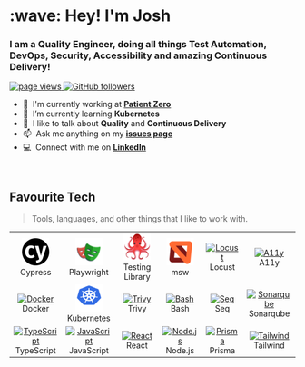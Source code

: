 <h1 align="left">:wave: Hey! I'm Josh</h1>
<h3 align="left">I am a Quality Engineer, doing all things Test Automation, DevOps, Security, Accessibility and amazing Continuous Delivery!</h3>

<p align="left">
  <a href="https://github.com/joshmccure/joshmccure">
    <img src="https://komarev.com/ghpvc/?username=joshmccure" alt="page views" />
  </a>

  <a href="https://github.com/joshmccure?tab=followers">
    <img alt="GitHub followers" src="https://img.shields.io/github/followers/MacroPower?color=green&logo=github">
  </a>
</p>

- :office: &nbsp;I'm currently working at **[Patient Zero]**
- :seedling: &nbsp;I’m currently learning **Kubernetes**
- :speech_balloon: &nbsp;I like to talk about **Quality** and **Continuous Delivery**
- :mailbox: &nbsp;Ask me anything on my **[issues page]**
- :computer: &nbsp;Connect with me on **[LinkedIn]**

<br>

<h2 align="left" id="joshmccure-tech">Favourite Tech</h2>

> Tools, languages, and other things that I like to work with.

<table>
  <tr>
    <td align="center" width="96">
      <a href="#joshmccure-tech">
        <img src="./img/cypress.svg" width="48" height="48" alt="Cypress" />
      </a>
      <br>Cypress
    </td>
    <td align="center" width="96">
      <a href="#joshmccure-tech">
        <img src="./img/playwright.svg" width="48" height="48" alt="Playwright" />
      </a>
      <br>Playwright
    </td>
    <td align="center" width="96">
      <a href="#joshmccure-tech">
        <img src="./img/testing-library.svg" width="48" height="48" alt="Testing Library" />
      </a>
      <br>Testing Library
    </td>
    <td align="center" width="96">
      <a href="#joshmccure-tech">
        <img src="./img/msw.svg" width="48" height="48" alt="Mock Service Worker" />
      </a>
      <br>msw
    </td>
    <td align="center" width="96">
      <a href="#joshmccure-tech">
        <img src="" width="48" height="48" alt="Locust" />
      </a>
      <br>Locust
    </td>
    <td align="center" width="96">
      <a href="#joshmccure-tech" >
        <img src="" width="48" height="48" alt="A11y" />
      </a>
      <br>A11y
    </td>
  </tr>
  <tr>
    <td align="center" width="96"> 
      <a href="#joshmccure-tech" >
        <img src="./img/docker-original.svg" width="48" height="48" alt="Docker" />
      </a>
      <br>Docker
    </td>
    <td align="center" width="96">
      <a href="#joshmccure-tech" >
        <img src="https://raw.githubusercontent.com/cncf/artwork/master/projects/kubernetes/icon/color/kubernetes-icon-color.svg" width="48" height="48" alt="Kubernetes" />
      </a>
      <br>Kubernetes
    </td>
    <td align="center"  width="96">
      <a href="#joshmccure-tech">
        <img src="./img/" width="48" height="48" alt="Trivy" />
      </a>
      <br>Trivy
    </td>
    <td align="center" width="96">
      <a href="#joshmccure-tech">
        <img src="https://raw.githubusercontent.com/PowerShell/PowerShell/master/assets/ps_black_128.svg" width="48" height="48" alt="Bash" />
      </a>
      <br>Bash
    </td>
    <td align="center" width="96">
      <a href="#joshmccure-tech" >
        <img src="" width="48" height="48" alt="Seq" />
      </a>
      <br>Seq
    </td>
    <td align="center" width="96">
      <a href="#joshmccure-tech" >
        <img src="" width="48" height="48" alt="Sonarqube" />
      </a>
      <br>Sonarqube
    </td>
  </tr>
    <tr>
    <td align="center" width="96">
      <a href="#joshmccure-tech">
        <img src="./img/typescript-original.svg" width="48" height="48" alt="TypeScript" />
      </a>
      <br>TypeScript
    </td>
    <td align="center" width="96">
      <a href="#joshmccure-tech">
        <img src="./img/javascript-original.svg" width="48" height="48" alt="JavaScript" />
      </a>
      <br>JavaScript
    </td>
    <td align="center" width="96">
      <a href="#joshmccure-tech" >
        <img src="./img/" width="48" height="48" alt="React" />
      </a>
      <br>React
    </td>
    <td align="center" width="96">
      <a href="#joshmccure-tech">
        <img src="./img/" width="48" height="48" alt="Node.js" />
      </a>
      <br>Node.js
    </td>
    <td align="center"  width="96">
      <a href="#joshmccure-tech">
        <img src="./img/" width="48" height="48" alt="Prisma" />
      </a>
      <br>Prisma
    </td>
    <td align="center" width="96">
      <a href="#joshmccure-tech">
        <img src="./img/" width="48" height="48" alt="Tailwind" />
      </a>
      <br>Tailwind
    </td>
  </tr>
</table>

<!-- links -->

[Patient Zero]: https://github.com/PatientZero-AU "Patient Zero Github Home"
[issues page]: https://github.com/joshmccure/joshmccure/issues "MacroPower/issues"
[linkedin]: https://www.linkedin.com/in/joshmccure "Josh McCure LinkedIn"
